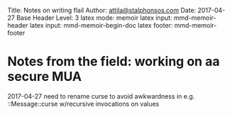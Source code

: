 Title: Notes on writing flail
Author: attila@stalphonsos.com
Date: 2017-04-27
Base Header Level: 3
latex mode:         memoir
latex input:        mmd-memoir-header
latex input:        mmd-memoir-begin-doc
latex footer:       mmd-memoir-footer

# Notes from the field: working on aa secure MUA

2017-04-27
need to rename curse to avoid awkwardness in e.g. ::Message::curse
w/recursive invocations on values

